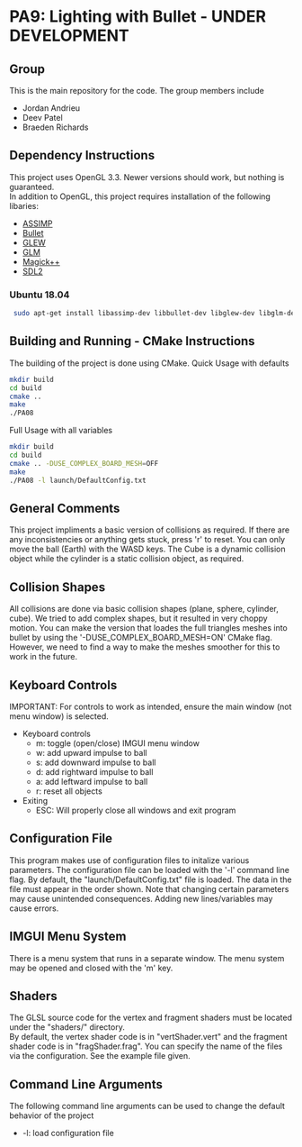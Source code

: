 # PA9: Lighting with Bullet - UNDER DEVELOPMENT

## Group
This is the main repository for the code. The group members include
  * Jordan Andrieu
  * Deev Patel
  * Braeden Richards

## Dependency Instructions
This project uses OpenGL 3.3. Newer versions should work, but nothing is guaranteed. <br> 
In addition to OpenGL, this project requires installation of the following libaries: 
 * [ASSIMP](https://github.com/assimp/assimp/wiki) 
 * [Bullet](https://github.com/bulletphysics/bullet3)
 * [GLEW](http://glew.sourceforge.net/)
 * [GLM](http://glm.g-truc.net/0.9.7/index.html)
 * [Magick++](http://www.imagemagick.org/Magick%2B%2B/)
 * [SDL2](https://wiki.libsdl.org/Tutorials)

### Ubuntu 18.04
```bash
 sudo apt-get install libassimp-dev libbullet-dev libglew-dev libglm-dev libmagick++-dev libsdl2-dev 
```

## Building and Running - CMake Instructions
The building of the project is done using CMake.
Quick Usage with defaults
```bash
mkdir build
cd build
cmake ..
make
./PA08
```
Full Usage with all variables
```bash
mkdir build
cd build
cmake .. -DUSE_COMPLEX_BOARD_MESH=OFF
make
./PA08 -l launch/DefaultConfig.txt
```

## General Comments
This project impliments a basic version of collisions as required. If there are any inconsistencies or anything gets stuck, press 'r' to reset. You can only move the ball (Earth) with the WASD keys. The Cube is a dynamic collision object while the cylinder is a static collision object, as required. 

## Collision Shapes
All collisions are done via basic collision shapes (plane, sphere, cylinder, cube). We tried to add complex shapes, but it resulted in very choppy motion. You can make the version that loades the full triangles meshes into bullet by using the '-DUSE_COMPLEX_BOARD_MESH=ON' CMake flag. However, we need to find a way to make the meshes smoother for this to work in the future.

## Keyboard Controls
IMPORTANT: For controls to work as intended, ensure the main window (not menu window) is selected. <br>
* Keyboard controls
  * m: toggle (open/close) IMGUI menu window
  * w: add upward impulse to ball
  * s: add downward impulse to ball
  * d: add rightward impulse to ball
  * a: add leftward impulse to ball
  * r: reset all objects
* Exiting
  * ESC: Will properly close all windows and exit program

## Configuration File
This program makes use of configuration files to initalize various parameters. The configuration file can be loaded with the '-l' command line flag. By default, the "launch/DefaultConfig.txt" file is loaded. The data in the file must appear in the order shown. Note that changing certain parameters may cause unintended consequences. Adding new lines/variables may cause errors.

## IMGUI Menu System
There is a menu system that runs in a separate window. The menu system may be opened and closed with the 'm' key. <br>

## Shaders
The GLSL source code for the vertex and fragment shaders must be located under the "shaders/" directory. <br>
By default, the vertex shader code is in "vertShader.vert" and the fragment shader code is in "fragShader.frag". You can specify the name of the files via the configuration. See the example file given.

## Command Line Arguments
The following command line arguments can be used to change the default behavior of the project
  * -l: load configuration file
